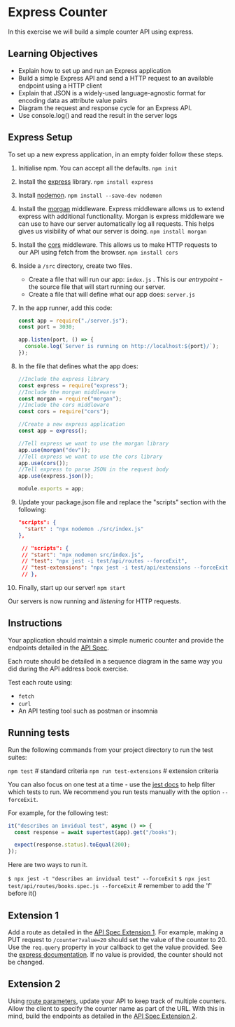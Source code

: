 # Express Counter

In this exercise we will build a simple counter API using express.

## Learning Objectives

- Explain how to set up and run an Express application
- Build a simple Express API and send a HTTP request to an available endpoint using a HTTP client
- Explain that JSON is a widely-used language-agnostic format for encoding data as attribute value pairs
- Diagram the request and response cycle for an Express API.
- Use console.log() and read the result in the server logs

## Express Setup

To set up a new express application, in an empty folder follow these steps.

1. Initialise npm. You can accept all the defaults. `npm init`

2. Install the [express](https://expressjs.com/) library. `npm install express`

3. Install [nodemon](https://www.npmjs.com/package/nodemon). `npm install --save-dev nodemon`

4. Install the [morgan](https://expressjs.com/en/resources/middleware/morgan.html) middleware. Express middleware allows us to extend express with additional functionality. Morgan is express middleware we can use to have our server automatically log all requests. This helps gives us visibility of what our server is doing. `npm install morgan`

5. Install the [cors](https://expressjs.com/en/resources/middleware/cors.html) middleware. This allows us to make HTTP requests to our API using fetch from the browser. `npm install cors`

6. Inside a `/src` directory, create two files.

   - Create a file that will run our app: `index.js` . This is our _entrypoint_ - the source file that will start running our server.
   - Create a file that will define what our app does: `server.js`

7. In the app runner, add this code:

   ```js
   const app = require("./server.js");
   const port = 3030;

   app.listen(port, () => {
     console.log(`Server is running on http://localhost:${port}/`);
   });
   ```

8. In the file that defines what the app does:

   ```javascript
   //Include the express library
   const express = require("express");
   //Include the morgan middleware
   const morgan = require("morgan");
   //Include the cors middleware
   const cors = require("cors");

   //Create a new express application
   const app = express();

   //Tell express we want to use the morgan library
   app.use(morgan("dev"));
   //Tell express we want to use the cors library
   app.use(cors());
   //Tell express to parse JSON in the request body
   app.use(express.json());

   module.exports = app;
   ```

9. Update your package.json file and replace the "scripts" section with the following:

   ```json
   "scripts": {
     "start" : "npx nodemon ./src/index.js"
   },

    // "scripts": {
    // "start": "npx nodemon src/index.js",
    // "test": "npx jest -i test/api/routes --forceExit",
    // "test-extensions": "npx jest -i test/api/extensions --forceExit"
    // },
   ```

10. Finally, start up our server! `npm start`

Our servers is now running and _listening_ for HTTP requests.

## Instructions

Your application should maintain a simple numeric counter and provide the endpoints detailed in the [API Spec](https://boolean-uk.github.io/api-express-counter/).

Each route should be detailed in a sequence diagram in the same way you did during the API address book exercise.

Test each route using:

- `fetch`
- `curl`
- An API testing tool such as postman or insomnia

## Running tests

Run the following commands from your project directory to run the test suites:

`npm test` # standard criteria
`npm run test-extensions` # extension criteria

You can also focus on one test at a time - use the [jest docs](https://jestjs.io/docs/cli) to help filter which tests to run. We recommend you run tests manually with the option `--forceExit`.

For example, for the following test:

```js
it("describes an invidual test", async () => {
  const response = await supertest(app).get("/books");

  expect(response.status).toEqual(200);
});
```

Here are two ways to run it.

`$ npx jest -t "describes an invidual test" --forceExit`
`$ npx jest test/api/routes/books.spec.js --forceExit` # remember to add the 'f' before it()

## Extension 1

Add a route as detailed in the [API Spec Extension 1](https://boolean-uk.github.io/api-express-counter/#tag/extension-1). For example, making a PUT request to `/counter?value=20` should set the value of the counter to 20. Use the `req.query` property in your callback to get the value provided. See the [express documentation](https://expressjs.com/en/api.html#req.query). If no value is provided, the counter should not be changed.

## Extension 2

Using [route parameters](https://expressjs.com/en/guide/routing.html), update your API to keep track of multiple counters. Allow the client to specify the counter name as part of the URL. With this in mind, build the endpoints as detailed in the [API Spec Extension 2](https://boolean-uk.github.io/api-express-counter/#tag/extension-2).

